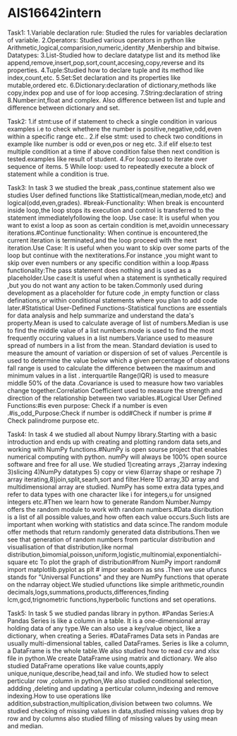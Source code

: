 # AIS16642intern
Task1:
1.Variable declaration rule: Studied the rules for variables declaration of variable.
2.Operators: Studied various operators in python like Arithmetic,logical,comparision,numeric,identity ,Menbership and bitwise.
Datatypes:
3.List-Studied how to declare datatype  list and its method like append,remove,insert,pop,sort,count,accesing,copy,reverse and its properties.
4.Tuple:Studied how to declare tuple and its method like index,count,etc.
5.Set:Set declaration and its properties like mutable,ordered etc.
6.Dictionary:declaration of dictionary,methods like copy,index pop and use of for loop accesing.
7.String:declaration of string
8.Number:int,float and complex.
Also difference between list and tuple and difference between dictionary and set.


Task2:
1.if stmt:use of if statement to check a single condition in various examples i.e to check whethere the number is positive,negative,odd,even  within a specific range etc..
2.if else stmt: used to check two conditions in example like number is odd or even,pos or neg etc.
3.if elif else:to test multiple condition at a time if above condition false then next condition is tested.examples like result of student.
4.For loop:used to iterate over sequence of items.
5 While loop: used to repeatedly execute  a block of statement while a condition is true.


Task3:
In task 3 we studied the break ,pass,continue statement also we studies User defined functions like Stattistical(mean,median,mode,etc) and logical(odd,even,grades).
#break-Functionality: When break is encounterd inside loop,the loop stops its execution and control is transferred to the statement immediatelyfollowing the loop.
Use case: It is useful when you want to exist a loop as soon as certain condition is met,avoidin unnecessary iterations.#Continue functionality: When continue is encountered,the current iteration is terminated,and the loop proceed with the next iteration.Use Case: It is useful when you want to skip over some parts of the loop but continue with the nextiterations.For instance ,you might want to skip over even numbers or any specific condition within a loop.#pass functionality:The pass statement does nothing and is used as a placeholder.Use case:It is useful when a statement is synthetically required ,but you do not want any action to be taken.Commonly used during development as a placeholder for future code ,in empty function or class definations,or within conditional statements where you plan to add code later.#Statistical User-Defined Functions-Statistical functions are essentials for data analysis and help summarize and understand the data's property.Mean is used to calculate average of list of numbers.Median is use to find the middle value of a list numbers.mode is used to find the most frequently occuring values in a list numbers.Variance used to measure spread of numbers  in a list from the mean. Standard deviation is used to measure the amount  of variation or dispersion of set of values .Percentile is used to determine the value below which a given percentage of obsevations fall range is used to calculate the difference between the maximum and minimum values in a list . interquartile Range(IQR) is used to measure middle 50% of the data .Covariance is used to measure how two variables change together.Correlation Coefficient  used to measure the strength and direction of the relationship between two variables.#Logical User Defined Functions:#is even purpose: Check if a number is even .#is_odd_Purpose:Check if number is odd#Check if number is prime # Check palindrome purpose etc.


Task4:
 In task 4 we studied all about Numpy library.Starting with a basic introduction and ends up with creating and plotting random data sets,and working with NumPy functions.#NumPy is open sourse project that enables numerical computing with python. numPy will always be 100% open source software and free for all use. We studied 1)creating arrays ,2)array indexing 3)slicing 4)NumPy datatypes 5) copy or view 6)array shape or reshape 7) array iterating,8)join,split,searh,sort and filter.Here 1D array,3D array and multidimensional array are studied.
 NumPy has some extra data types,and refer to data types with one character like i for integers,u for unsigned integers etc.#Then we learn how to generate Random Number.Numpy offers the random module to work with random numbers.#Data disribution is a list of all possible values,and how often each value occurs.Such lists are important when working with statistics and data scince.The random module offer methods that return randomly generated data distributions.Then we see that generation of random numbers from particular distribution and visuallisation of that distribution,like normal distribution,bimomial,poisson,uniform,logistic,multinomial,exponentialchi-square etc To plot the graph of distribution#from NumPy import random# import matplotlib.pyplot as plt # impor seaborn as sns .Then we use ufuncs stands for "Universal Functions" and they are NumPy functions that operate on the ndarray object.We studied ufunctions like simple arithmetic,roundin decimals,logs,summations,products,differences,finding lcm,gcd,trignometric functions,hyperbolic functions and set operations.

Task5:
In task 5 we studied pandas library in python.
#Pandas Series:A Pandas Series is like a column in a table.
It is a one-dimensional array holding data of any type.We can also use a key/value object, like a dictionary, when creating a Series.
#DataFrames
Data sets in Pandas are usually multi-dimensional tables, called DataFrames.
Series is like a column, a DataFrame is the whole table.We also studied how to read csv and xlsx file in python.We create DataFrame using matrix and dictionary.
We also studied DataFrame operations like value counts,apply unique,nunique,describe,head,tail and info.
We studied how to select perticular row ,column in python,We also studied conditional selection, addding ,deleting and updating a perticular column,indexing and remove indexing.How to use operations like addition,substraction,multiplication,division between two columns.
We studied checking of missing values in data,studied missing values drop by row and by columns also studied filling of missing values by using mean and median.
 
